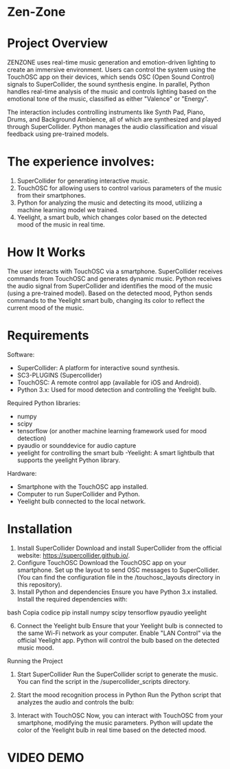 # Zen-Zone
# Project Overview

ZENZONE uses real-time music generation and emotion-driven lighting to create an immersive environment. Users can control the system using the TouchOSC app on their devices, which sends OSC (Open Sound Control) signals to SuperCollider, the sound synthesis engine. In parallel, Python handles real-time analysis of the music and controls lighting based on the emotional tone of the music, classified as either "Valence" or "Energy".

The interaction includes controlling instruments like Synth Pad, Piano, Drums, and Background Ambience, all of which are synthesized and played through SuperCollider. Python manages the audio classification and visual feedback using pre-trained models.


# The experience involves:
1. SuperCollider for generating interactive music.
2. TouchOSC for allowing users to control various parameters of the music from their smartphones.
3. Python for analyzing the music and detecting its mood, utilizing a machine learning model we trained.
4. Yeelight, a smart bulb, which changes color based on the detected mood of the music in real time.
# How It Works
The user interacts with TouchOSC via a smartphone.
SuperCollider receives commands from TouchOSC and generates dynamic music.
Python receives the audio signal from SuperCollider and identifies the mood of the music (using a pre-trained model).
Based on the detected mood, Python sends commands to the Yeelight smart bulb, changing its color to reflect the current mood of the music.
# Requirements
Software:
- SuperCollider: A platform for interactive sound synthesis.
- SC3-PLUGINS (Supercollider)
- TouchOSC: A remote control app (available for iOS and Android).
- Python 3.x: Used for mood detection and controlling the Yeelight bulb.
  
Required Python libraries:
- numpy
- scipy
- tensorflow (or another machine learning framework used for mood detection)
- pyaudio or sounddevice for audio capture
- yeelight for controlling the smart bulb
-Yeelight: A smart lightbulb that supports the yeelight Python library.

Hardware:
- Smartphone with the TouchOSC app installed.
- Computer to run SuperCollider and Python.
- Yeelight bulb connected to the local network.

# Installation
1. Install SuperCollider
Download and install SuperCollider from the official website: https://supercollider.github.io/.
2. Configure TouchOSC
Download the TouchOSC app on your smartphone.
Set up the layout to send OSC messages to SuperCollider. (You can find the configuration file in the /touchosc_layouts directory in this repository).
3. Install Python and dependencies
Ensure you have Python 3.x installed. Install the required dependencies with:

bash
Copia codice
pip install numpy scipy tensorflow pyaudio yeelight

6. Connect the Yeelight bulb
Ensure that your Yeelight bulb is connected to the same Wi-Fi network as your computer. Enable "LAN Control" via the official Yeelight app. Python will control the bulb based on the detected music mood.

Running the Project
1. Start SuperCollider
Run the SuperCollider script to generate the music. You can find the script in the /supercollider_scripts directory.

2. Start the mood recognition process in Python
Run the Python script that analyzes the audio and controls the bulb:

3. Interact with TouchOSC
Now, you can interact with TouchOSC from your smartphone, modifying the music parameters. Python will update the color of the Yeelight bulb in real time based on the detected mood.


# VIDEO DEMO

